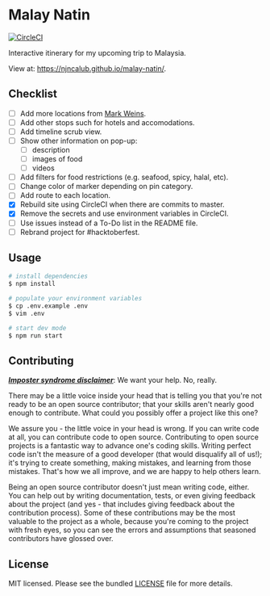# Malay Natin

[![CircleCI](https://circleci.com/gh/njncalub/malay-natin.svg?style=shield)](https://circleci.com/gh/njncalub/malay-natin)

Interactive itinerary for my upcoming trip to Malaysia.

View at: https://njncalub.github.io/malay-natin/.

## Checklist

* [ ] Add more locations from [Mark Weins](https://www.youtube.com/channel/UCyEd6QBSgat5kkC6svyjudA).
* [ ] Add other stops such for hotels and accomodations.
* [ ] Add timeline scrub view.
* [ ] Show other information on pop-up:
  * [ ] description
  * [ ] images of food
  * [ ] videos
* [ ] Add filters for food restrictions (e.g. seafood, spicy, halal, etc).
* [ ] Change color of marker depending on pin category.
* [ ] Add route to each location.
* [x] Rebuild site using CircleCI when there are commits to master.
* [x] Remove the secrets and use environment variables in CircleCI.
* [ ] Use issues instead of a To-Do list in the README file.
* [ ] Rebrand project for #hacktoberfest.

## Usage

```bash
# install dependencies
$ npm install

# populate your environment variables
$ cp .env.example .env
$ vim .env

# start dev mode
$ npm run start
```

## Contributing

***[Imposter syndrome disclaimer](https://github.com/adriennefriend/imposter-syndrome-disclaimer)***: We want your help. No, really.

There may be a little voice inside your head that is telling you that you're not ready to be an open source contributor; that your skills aren't nearly good enough to contribute. What could you possibly offer a project like this one?

We assure you - the little voice in your head is wrong. If you can write code at all, you can contribute code to open source. Contributing to open source projects is a fantastic way to advance one's coding skills. Writing perfect code isn't the measure of a good developer (that would disqualify all of us!); it's trying to create something, making mistakes, and learning from those mistakes. That's how we all improve, and we are happy to help others learn.

Being an open source contributor doesn't just mean writing code, either. You can help out by writing documentation, tests, or even giving feedback about the project (and yes - that includes giving feedback about the contribution process). Some of these contributions may be the most valuable to the project as a whole, because you're coming to the project with fresh eyes, so you can see the errors and assumptions that seasoned contributors have glossed over.

## License

MIT licensed. Please see the bundled [LICENSE](./LICENSE) file for more details.
